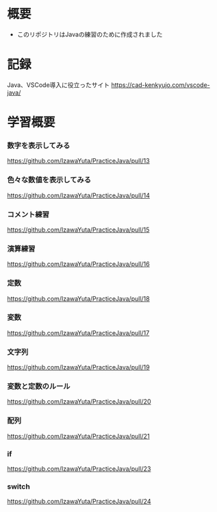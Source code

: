# 概要
- このリポジトリはJavaの練習のために作成されました

# 記録
Java、VSCode導入に役立ったサイト
https://cad-kenkyujo.com/vscode-java/

# 学習概要
### 数字を表示してみる
https://github.com/IzawaYuta/PracticeJava/pull/13

### 色々な数値を表示してみる
https://github.com/IzawaYuta/PracticeJava/pull/14

### コメント練習
https://github.com/IzawaYuta/PracticeJava/pull/15

### 演算練習
https://github.com/IzawaYuta/PracticeJava/pull/16

### 定数
https://github.com/IzawaYuta/PracticeJava/pull/18

### 変数
https://github.com/IzawaYuta/PracticeJava/pull/17

### 文字列
https://github.com/IzawaYuta/PracticeJava/pull/19

### 変数と定数のルール
https://github.com/IzawaYuta/PracticeJava/pull/20

### 配列
https://github.com/IzawaYuta/PracticeJava/pull/21

### if
https://github.com/IzawaYuta/PracticeJava/pull/23

### switch
https://github.com/IzawaYuta/PracticeJava/pull/24
